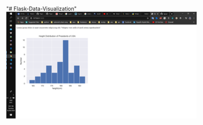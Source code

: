 "# Flask-Data-Visualization"
![alt text](https://github.com/nguyenhuynhminhthuan265/Flask-Data-Visualization/blob/master/images/Screenshot%20(630).png)
